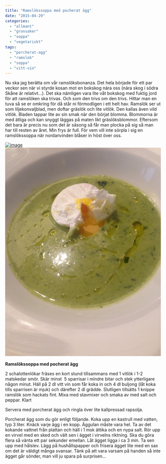 ```yaml
---
title: "Ramslökssoppa med pocherat ägg"
date: "2015-04-29"
categories: 
  - "allmant"
  - "gronsaker"
  - "soppa"
  - "vegetariskt"
tags: 
  - "porcherat-agg"
  - "ramslok"
  - "soppa"
  - "vitt-vin"
---
```


Nu ska jag berätta om vår ramslöksbonanza. Det hela började för ett par veckor sen när vi styrde kosan mot en bokskog nära oss (nära skog i södra Skåne är relativt...). Det ska nämligen vara lite våt bokskog med fuktig jord för att ramslöken ska trivas. Och som den trivs om den trivs. Hittar man en tuva så se er omkring för då står ni förmodligen i ett helt hav. Ramslök ser ut som liljekonvaljblad, men doftar gräslök och lite vitlök. Den kallas även vild vitlök. Bladen tappar lite av sin smak när den börjat blomma. Blommorna är med ätliga och kan snyggt läggas på maten likt gräslöksblommor. Eftersom det bara är precis nu som det är säsong så får man plocka på sig så man har till resten av året. Min frys är full. För vem vill inte sörpla i sig en ramslökssoppa när nordanvinden blåser in höst över oss.

[![image](/static/img/image11-e1430374350574-768x1024.jpg)](http://import.local/wp-content/uploads/2015/04/image11.jpg)[![image](/static/img/image10-e1430374371545-768x1024.jpg)](http://import.local/wp-content/uploads/2015/04/image10.jpg)

**Ramslökssoppa med pocherat ägg**

2 schalottenlökar fräses en kort stund tillsammans med 1 vitlök i 1-2 matskedar smör. Skär minst  5 sparrisar i mindre bitar och stek ytterligare någon minut. Häll på 2 dl vitt vin som får koka in och 4 dl buljong (låt koka tills sparrisen är mjuk) och därefter 2 dl grädde. Slutligen tillsätts 1 knippe ramslök som hackats fint. Mixa med stavmixer och smaka av med salt och peppar. Klart

Servera med porcherat ägg och ringla över lite kallpressad rapsolja.

Porcherat ägg som du gör enligt följande. Koka upp en kastrull med vatten, typ 3 liter. Knäck varje ägg i en kopp. Äggulan måste vara hel. Ta av det kokande vattnet från plattan och häll i 1 msk ättika och en nypa salt. Rör upp en virvel med en sked och vält sen i ägget i virvelns riktning. Ska du göra flera så vänta ett par sekunder emellan. Låt ägget ligga i ca 3 min. Ta sen upp med hålslev. Lägg på hushållspapper och frisera ägget lite med en sax om det är väldigt många svansar. Tänk på att vara varsam på handen så inte ägget går sönder, man vill ju spara på surprisen...
